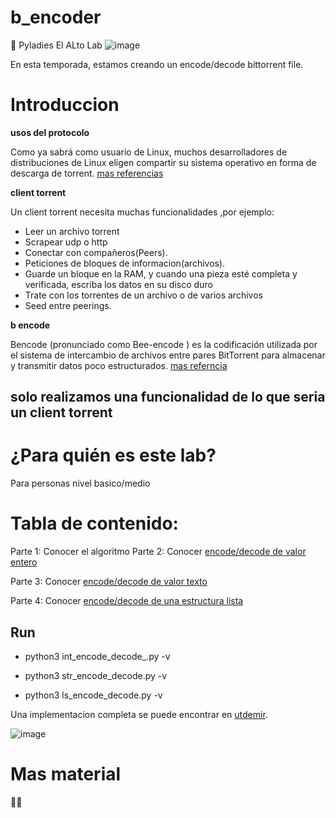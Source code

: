 # b_encoder
📢 Pyladies El ALto Lab
![image](https://media.giphy.com/media/S9i8jJxTvAKVHVMvvW/giphy.gif)

En esta temporada, estamos creando un encode/decode bittorrent file.


# Introduccion



__usos del protocolo__

Como ya sabrá como usuario de Linux, muchos desarrolladores de distribuciones de Linux eligen compartir su sistema operativo en forma de descarga de torrent. [mas referencias](https://linuxconfig.org/how-to-create-and-share-torrent-on-linux)

__client torrent__

Un client torrent necesita muchas funcionalidades ,por ejemplo:
- Leer un archivo torrent
- Scrapear udp o http
- Conectar con compañeros(Peers).
- Peticiones de bloques de informacion(archivos).
- Guarde un bloque en la RAM, y cuando una pieza esté completa y verificada, escriba los datos en su disco duro
- Trate con los torrentes de un archivo o de varios archivos
- Seed entre peerings.

__b encode__

Bencode (pronunciado como Bee-encode ) es la codificación utilizada por el sistema de intercambio de archivos entre pares BitTorrent para almacenar y transmitir datos poco estructurados. [mas referncia](https://en.wikipedia.org/wiki/Bencode)

## solo realizamos una funcionalidad de lo que seria un client torrent

# ¿Para quién es este lab?

Para personas nivel basico/medio  

# Tabla de contenido:

Parte 1: Conocer el algoritmo 
Parte 2: Conocer [encode/decode de valor entero](https://github.com/libialany/b_encoder/blob/main/int_encode_decode_.py)

Parte 3: Conocer [encode/decode de valor texto](https://github.com/libialany/b_encoder/blob/main/str_encode_decode.py)

Parte 4: Conocer [encode/decode de una estructura lista](https://github.com/libialany/b_encoder/blob/main/ls_encode_decode.py)


## Run

- python3  int_encode_decode_.py -v

- python3  str_encode_decode.py -v

- python3  ls_encode_decode.py -v 

Una implementacion completa se puede encontrar en [utdemir](https://github.com/utdemir/bencoder).

![image](https://user-images.githubusercontent.com/82403984/194634259-ea2e1f2b-26c1-4c13-a184-347d9bd6c8f0.png)



# Mas material
 🤷‍♂️ 
